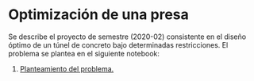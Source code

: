 # Optimización de una presa

Se describe el proyecto de semestre (2020-02) consistente en el diseño óptimo de un túnel de concreto bajo determinadas restricciones. El problema se plantea en el
siguiente notebook:


1. [Planteamiento del problema.](https://nbviewer.jupyter.org/github/AppliedMechanics-EAFIT/modelacion_computacional/blob/master/proyectos/tunel/planteamiento_tunel.ipynb)

